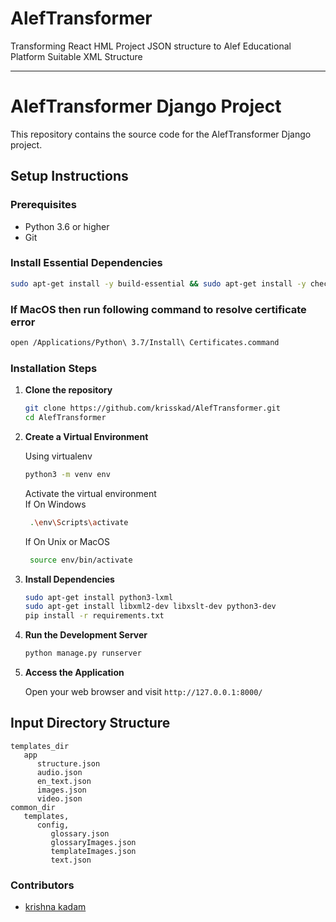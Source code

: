 # AlefTransformer
Transforming React HML Project JSON structure to Alef Educational Platform Suitable XML Structure

---

# AlefTransformer Django Project

This repository contains the source code for the AlefTransformer Django project.

## Setup Instructions

### Prerequisites

- Python 3.6 or higher
- Git

### Install Essential Dependencies
   ```bash
   sudo apt-get install -y build-essential && sudo apt-get install -y checkinstall && sudo apt-get install -y libreadline-gplv2-dev && sudo apt-get install -y libncursesw5-dev && sudo apt-get install -y libssl-dev && sudo apt-get install -y libsqlite3-dev && sudo apt-get install -y tk-dev && sudo apt-get install -y libgdbm-dev && sudo apt-get install -y libc6-dev && sudo apt-get install -y libbz2-dev && sudo apt-get install -y zlib1g-dev && sudo apt-get install -y openssl && sudo apt-get install -y libffi-dev && sudo apt-get install -y python3-dev && sudo apt-get install -y python3-setuptools && sudo apt-get install -y wget
   ```

### If MacOS then run following command to resolve certificate error
   ```bash
   open /Applications/Python\ 3.7/Install\ Certificates.command
   ```

### Installation Steps

1. **Clone the repository**

    ```bash
    git clone https://github.com/krisskad/AlefTransformer.git
    cd AlefTransformer
    ```

2. **Create a Virtual Environment**

    Using virtualenv
    ```bash
    python3 -m venv env
   ```
    Activate the virtual environment\
    If On Windows

   ```bash
    .\env\Scripts\activate
   ```
   If On Unix or MacOS
   ```bash
    source env/bin/activate
    ```

3. **Install Dependencies**

    ```bash
    sudo apt-get install python3-lxml
    sudo apt-get install libxml2-dev libxslt-dev python3-dev
    pip install -r requirements.txt
    ```

4. **Run the Development Server**

    ```bash
    python manage.py runserver
    ```

7. **Access the Application**

    Open your web browser and visit `http://127.0.0.1:8000/`


## Input Directory Structure
```
templates_dir
   app
      structure.json
      audio.json
      en_text.json
      images.json
      video.json
common_dir
   templates, 
      config, 
         glossary.json
         glossaryImages.json
         templateImages.json
         text.json
```

### Contributors

- [krishna kadam](https://github.com/krisskad/)
